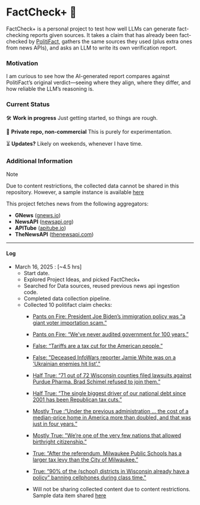 # FactCheck+ 🧐

FactCheck+ is a personal project to test how well LLMs can generate fact-checking reports given sources. It takes a claim that has already been fact-checked by [PolitiFact](https://www.politifact.com/), gathers the same sources they used (plus extra ones from news APIs), and asks an LLM to write its own verification report. 

### Motivation

I am curious to see how the AI-generated report compares against PolitiFact’s original verdict—seeing where they align, where they differ, and how reliable the LLM’s reasoning is.

### Current Status

🛠 **Work in progress**  Just getting started, so things are rough.

🚫 **Private repo, non-commercial** This is purely for experimentation.

⏳ **Updates?** Likely on weekends, whenever I have time.

### Additional Information

>[!NOTE]
>Due to content restrictions, the collected data cannot be shared in this repository. However, a sample instance is available [here](https://github.com/beingenfa/face-check-plus/blob/bc2dd8e76445db25157db477fe43248bde99752b/data/sample/2d9a9d81-4774-48a8-9f7a-07bb2610333d.json)

This project fetches news from the following aggregators:
- **GNews** ([gnews.io](https://gnews.io/))
- **NewsAPI** ([newsapi.org](https://newsapi.org/))
- **APITube** ([apitube.io](https://apitube.io/))
- **TheNewsAPI** ([thenewsapi.com](https://thenewsapi.com/))

<hr>

#### Log

* March 16, 2025 : [~4.5 hrs] 
  * Start date.
  * Explored Project Ideas, and picked FactCheck+
  * Searched for Data sources, reused previous news api ingestion code.
  * Completed data collection pipeline. 
  * Collected 10 politifact claim checks:
    * [Pants on Fire: President Joe Biden’s immigration policy was “a giant voter importation scam.”](https://www.politifact.com/factchecks/2025/feb/21/elon-musk/fact-check-elon-musk-cpac-bidens-immigration-polic/)
    * [Pants on Fire: “We've never audited government for 100 years.”](https://www.politifact.com/factchecks/2025/feb/26/kevin-oleary/kevin-oleary-shark-tanks-mr-wonderful-says-no-gove/)
    * [False: “Tariffs are a tax cut for the American people.”](https://www.politifact.com/factchecks/2025/mar/13/karoline-leavitt/karoline-leavitt-says-tariffs-are-a-tax-cut-econom/)
    * [False: "Deceased InfoWars reporter Jamie White was on a 'Ukrainian enemies hit list'."](https://www.politifact.com/factchecks/2025/mar/14/alex-jones/infowars-reporter-jamie-white-who-was-fatally-shot/)
    * [Half True: “71 out of 72 Wisconsin counties filed lawsuits against Purdue Pharma. Brad Schimel refused to join them.”](https://www.politifact.com/factchecks/2025/mar/11/better-wisconsin-together/did-court-candidate-schimel-not-join-71-wisconsin/)
    * [Half True: “The single biggest driver of our national debt since 2001 has been Republican tax cuts.”](https://www.politifact.com/factchecks/2025/feb/25/patty-murray/are-republican-tax-cuts-the-single-biggest-driver/)
    * [Mostly True :“Under the previous administration … the cost of a median-price home in America more than doubled, and that was just in four years.”](https://www.politifact.com/factchecks/2025/mar/12/jd-vance/did-the-cost-of-buying-a-home-double-under-joe-bid/)
    * [Mostly True: "We’re one of the very few nations that allowed birthright citizenship.”](https://www.politifact.com/factchecks/2025/feb/04/ron-johnson/wis-sen-johnson-says-us-is-one-of-very-few-nations/)
    * [True: “After the referendum, Milwaukee Public Schools has a larger tax levy than the City of Milwaukee.”](https://www.politifact.com/factchecks/2025/mar/03/cavalier-johnson/mps-does-indeed-have-a-larger-tax-levy-than-the-ci/)
    * [True: “90% of the (school) districts in Wisconsin already have a policy” banning cellphones during class time."](https://www.politifact.com/factchecks/2025/feb/28/joel-kitchens/do-90-of-wisconsin-school-districts-ban-cellphones/)

    * Will not be sharing collected content due to content restrictions. Sample data item shared [here](data/sample/2d9a9d81-4774-48a8-9f7a-07bb2610333d.json)
